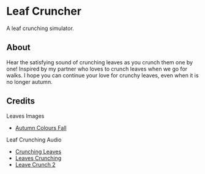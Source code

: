 # Leaf Cruncher
A leaf crunching simulator. 

## About
Hear the satisfying sound of crunching leaves as you crunch them one by one! Inspired by my partner who loves to crunch leaves when we go for walks. I hope you can continue your love for crunchy leaves, even when it is no longer autumn. 

## Credits
Leaves Images
- [Autumn Colours Fall](https://pixabay.com/vectors/autumn-colours-fall-leaf-leaves-2027870/)

Leaf Crunching Audio
- [Crunching Leaves](https://pixabay.com/sound-effects/crunching-leaves-46873/)
- [Leaves Crunching](https://pixabay.com/sound-effects/leaves-crunching-6954/)
- [Leave Crunch 2](https://pixabay.com/sound-effects/leave-crunch-2-64099/)
